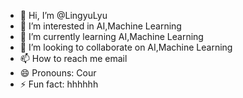 - 👋 Hi, I’m @LingyuLyu
- 👀 I’m interested in AI,Machine Learning
- 🌱 I’m currently learning AI,Machine Learning
- 💞️ I’m looking to collaborate on AI,Machine Learning
- 📫 How to reach me email
- 😄 Pronouns: Cour
- ⚡ Fun fact: hhhhhh

<!---
LingyuLyu/LingyuLyu is a ✨ special ✨ repository because its `README.md` (this file) appears on your GitHub profile.
You can click the Preview link to take a look at your changes.
--->

